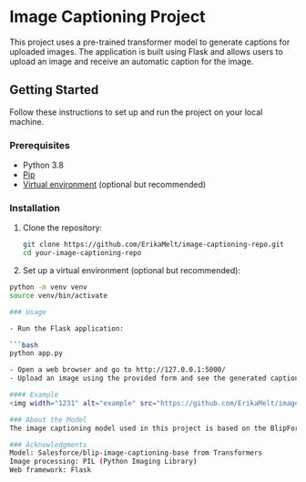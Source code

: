 # Image Captioning Project

This project uses a pre-trained transformer model to generate captions for uploaded images. The application is built using Flask and allows users to upload an image and receive an automatic caption for the image.

## Getting Started

Follow these instructions to set up and run the project on your local machine.

### Prerequisites

- Python 3.8 
- [Pip](https://pip.pypa.io/en/stable/installing/)
- [Virtual environment](https://docs.python.org/3/library/venv.html) (optional but recommended)

### Installation

1. Clone the repository:

   ```bash
   git clone https://github.com/ErikaMelt/image-captioning-repo.git
   cd your-image-captioning-repo

2. Set up a virtual environment (optional but recommended):


```bash
python -m venv venv
source venv/bin/activate

### Usage

- Run the Flask application:

```bash
python app.py

- Open a web browser and go to http://127.0.0.1:5000/
- Upload an image using the provided form and see the generated caption.

#### Example
<img width="1231" alt="example" src="https://github.com/ErikaMelt/image_to_caption/assets/104458004/19c9d7e8-8d94-4c7a-906b-e43607c5a10f">

### About the Model
The image captioning model used in this project is based on the BlipForConditionalGeneration model from the Transformers library. It generates captions for images using the provided model name.

### Acknowledgments
Model: Salesforce/blip-image-captioning-base from Transformers
Image processing: PIL (Python Imaging Library)
Web framework: Flask
